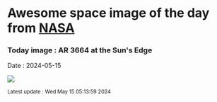 
# Awesome space image of the day from [NASA](https://api.nasa.gov/)

### Today image : AR 3664 at the Sun's Edge
Date : 2024-05-15

![](https://apod.nasa.gov/apod/image/2405/AR3664Prom_Voltmer_960.jpg)

<small>Latest update : Wed May 15 05:13:59 2024</small>
        